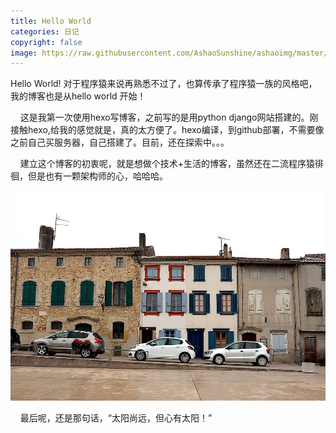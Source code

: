 ```yaml
---
title: Hello World
categories: 日记
copyright: false
image: https://raw.githubusercontent.com/AshaoSunshine/ashaoimg/master/landscape/hello_world.webp
---
```

Hello World! 对于程序猿来说再熟悉不过了，也算传承了程序猿一族的风格吧，我的博客也是从hello world 开始！
<!--more-->

&nbsp;&nbsp;&nbsp;&nbsp;这是我第一次使用hexo写博客，之前写的是用python django网站搭建的。刚接触hexo,给我的感觉就是，真的太方便了。hexo编译，到github部署，不需要像之前自己买服务器，自己搭建了。目前，还在探索中。。。

&nbsp;&nbsp;&nbsp;&nbsp;建立这个博客的初衷呢，就是想做个技术+生活的博客，虽然还在二流程序猿徘徊，但是也有一颗架构师的心，哈哈哈。

![](https://raw.githubusercontent.com/AshaoSunshine/ashaoimg/master/landscape/pic_7.jpg)

&nbsp;&nbsp;&nbsp;&nbsp;最后呢，还是那句话，“太阳尚远，但心有太阳！”


